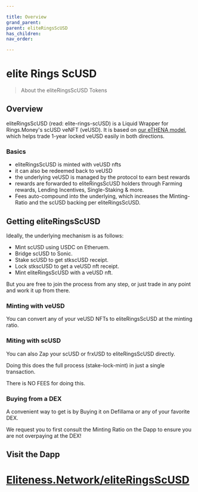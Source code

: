 ```yaml
---

title: Overview
grand_parent:
parent: eliteRingsScUSD
has_children:
nav_order:

---
```


# elite Rings ScUSD
> About the eliteRingsScUSD Tokens

## Overview
eliteRingsScUSD (read: elite-rings-scUSD) is a Liquid Wrapper for Rings.Money's scUSD veNFT (veUSD). It is based on [our eTHENA model](./ethena), which helps trade 1-year locked veUSD easily in both directions.

### Basics
- eliteRingsScUSD is minted with veUSD nfts
- it can also be redeemed back to veUSD
- the underlying veUSD is managed by the protocol to earn best rewards
- rewards are forwarded to eliteRingsScUSD holders through Farming rewards, Lending Incentives, Single-Staking & more.
- Fees auto-compound into the underlying, which increases the Minting-Ratio and the scUSD backing per eliteRingsScUSD.

## Getting eliteRingsScUSD
Ideally, the underlying mechanism is as follows:
- Mint scUSD using USDC on Etheruem.
- Bridge scUSD to Sonic.
- Stake scUSD to get stkscUSD receipt.
- Lock stkscUSD to get a veUSD nft receipt.
- Mint eliteRingsScUSD with a veUSD nft.

But you are free to join the process from any step, or just trade in any point and work it up from there.

### Minting with veUSD
You can convert any of your veUSD NFTs to eliteRingsScUSD at the minting ratio.

### Miting with scUSD
You can also Zap your scUSD or frxUSD to eliteRingsScUSD directly.

Doing this does the full process (stake-lock-mint) in just a single transaction.

There is NO FEES for doing this.

### Buying from a DEX
A convenient way to get is by Buying it on Defillama or any of your favorite DEX.

We request you to first consult the Minting Ratio on the Dapp to ensure you are not overpaying at the DEX!

## Visit the Dapp
# [Eliteness.Network/eliteRingsScUSD](https://Eliteness.Network/eliteRingsScUSD)